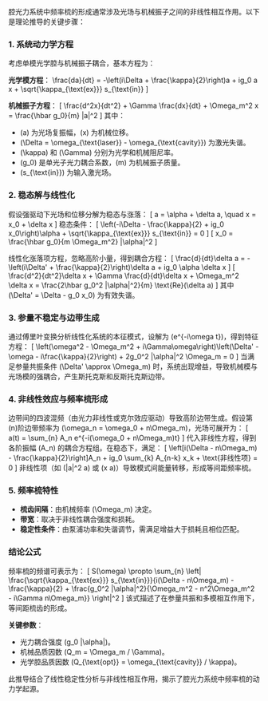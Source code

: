 腔光力系统中频率梳的形成通常涉及光场与机械振子之间的非线性相互作用。以下是理论推导的关键步骤：

### 1. 系统动力学方程
考虑单模光学腔与机械振子耦合，基本方程为：

**光学模方程**：
\frac{da}{dt} = -\left(i\Delta + \frac{\kappa}{2}\right)a + ig_0 a x + \sqrt{\kappa_{\text{ex}}} s_{\text{in}}
\]

**机械振子方程**：
\[
\frac{d^2x}{dt^2} + \Gamma \frac{dx}{dt} + \Omega_m^2 x = \frac{\hbar g_0}{m} |a|^2
\]
其中：
- \(a\) 为光场复振幅，\(x\) 为机械位移。
- \(\Delta = \omega_{\text{laser}} - \omega_{\text{cavity}}\) 为激光失谐。
- \(\kappa\) 和 \(\Gamma\) 分别为光学和机械阻尼率。
- \(g_0\) 是单光子光力耦合系数，\(m\) 为机械振子质量。
- \(s_{\text{in}}\) 为输入激光场。

### 2. 稳态解与线性化
假设强驱动下光场和位移分解为稳态与涨落：
\[
a = \alpha + \delta a, \quad x = x_0 + \delta x
\]
稳态条件：
\[
\left(-i\Delta - \frac{\kappa}{2} + ig_0 x_0\right)\alpha + \sqrt{\kappa_{\text{ex}}} s_{\text{in}} = 0
\]
\[
x_0 = \frac{\hbar g_0}{m \Omega_m^2} |\alpha|^2
\]

线性化涨落项方程，忽略高阶小量，得到耦合方程：
\[
\frac{d}{dt}\delta a = -\left(i\Delta' + \frac{\kappa}{2}\right)\delta a + ig_0 \alpha \delta x
\]
\[
\frac{d^2}{dt^2}\delta x + \Gamma \frac{d}{dt}\delta x + \Omega_m^2 \delta x = \frac{2\hbar g_0^2 |\alpha|^2}{m} \text{Re}(\delta a)
\]
其中 \(\Delta' = \Delta - g_0 x_0\) 为有效失谐。

### 3. 参量不稳定与边带生成
通过傅里叶变换分析线性化系统的本征模式，设解为 \(e^{-i\omega t}\)，得到特征方程：
\[
\left(\omega^2 - \Omega_m^2 + i\Gamma\omega\right)\left(\Delta' - \omega - i\frac{\kappa}{2}\right) + 2g_0^2 |\alpha|^2 \Omega_m = 0
\]
当满足参量共振条件 \(\Delta' \approx \Omega_m\) 时，系统出现增益，导致机械模与光场模的强耦合，产生斯托克斯和反斯托克斯边带。

### 4. 非线性效应与频率梳形成
边带间的四波混频（由光力非线性或克尔效应驱动）导致高阶边带生成。假设第\(n\)阶边带频率为 \(\omega_n = \omega_0 + n\Omega_m\)，光场可展开为：
\[
a(t) = \sum_{n} A_n e^{-i(\omega_0 + n\Omega_m)t}
\]
代入非线性方程，得到各阶振幅 \(A_n\) 的耦合方程组。在稳态下，满足：
\[
\left[i(\Delta - n\Omega_m) - \frac{\kappa}{2}\right]A_n + ig_0 \sum_{k} A_{n-k} x_k + \text{非线性项} = 0
\]
非线性项（如 \(|a|^2 a\) 或 \(x a\)）导致模式间能量转移，形成等间距频率梳。

### 5. 频率梳特性
- **梳齿间隔**：由机械频率 \(\Omega_m\) 决定。
- **带宽**：取决于非线性耦合强度和损耗。
- **稳定性条件**：由泵浦功率和失谐调节，需满足增益大于损耗且相位匹配。

### 结论公式
频率梳的频谱可表示为：
\[
S(\omega) \propto \sum_{n} \left| \frac{\sqrt{\kappa_{\text{ex}}} s_{\text{in}}}{i(\Delta - n\Omega_m) - \frac{\kappa}{2} + \frac{g_0^2 |\alpha|^2}{\Omega_m^2 - n^2\Omega_m^2 - i\Gamma n\Omega_m}} \right|^2
\]
该式描述了在参量共振和多模相互作用下，等间距梳齿的形成。

**关键参数**：
- 光力耦合强度 \(g_0 |\alpha|\)。
- 机械品质因数 \(Q_m = \Omega_m / \Gamma\)。
- 光学腔品质因数 \(Q_{\text{opt}} = \omega_{\text{cavity}} / \kappa\)。

此推导结合了线性稳定性分析与非线性相互作用，揭示了腔光力系统中频率梳的动力学起源。
<!--stackedit_data:
eyJoaXN0b3J5IjpbMTIyMDE1MDU5OF19
-->